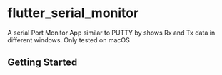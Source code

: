 # flutter_serial_monitor

A serial Port Monitor App similar to PUTTY by shows Rx and Tx data in different windows.
Only tested on macOS

## Getting Started


